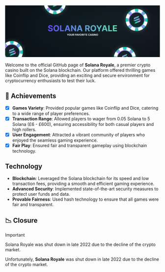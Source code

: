 ![Banner Image](banner.png)

Welcome to the official GitHub page of **Solana Royale**, a premier crypto casino built on the Solana blockchain. Our platform offered thrilling games like Coinflip and Dice, providing an exciting and secure environment for cryptocurrency enthusiasts to test their luck.

## 🎉 Achievements

- [x] **Games Variety**: Provided popular games like Coinflip and Dice, catering to a wide range of player preferences.
- [x] **Transaction Range**: Allowed players to wager from 0.05 Solana to 5 Solana (£6 - £600), ensuring accessibility for both casual players and high rollers.
- [x] **User Engagement**: Attracted a vibrant community of players who enjoyed the seamless gaming experience.
- [x] **Fair Play**: Ensured fair and transparent gameplay using blockchain technology.

## Technology

- **Blockchain**: Leveraged the Solana blockchain for its speed and low transaction fees, providing a smooth and efficient gaming experience.
- **Advanced Security**:  Implemented state-of-the-art security measures to protect user funds and data.
- **Provable Fairness**: Used hash technology to ensure that all games were fair and transparent.

## 📉 Closure

> [!IMPORTANT]
> Solana Royale was shut down in late 2022 due to the decline of the crypto market.

Unfortunately, **Solana Royale** was shut down in late 2022 due to the decline of the crypto market.
